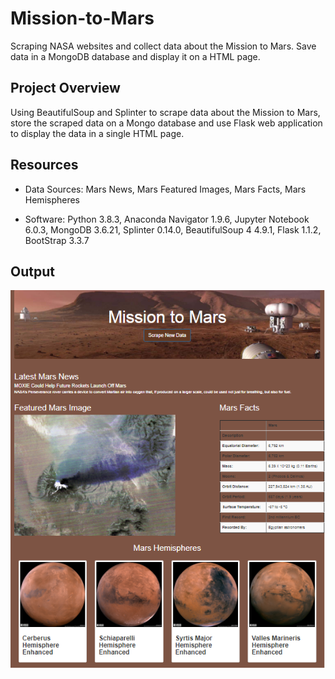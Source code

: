 # Mission-to-Mars
Scraping NASA websites and collect data about the Mission to Mars. Save data in a MongoDB database and display it on a HTML page.

## Project Overview

Using BeautifulSoup and Splinter to scrape data about the Mission to Mars, store the scraped data on a Mongo database and use Flask web application to display the data in a single HTML page.


## Resources

 - Data Sources: Mars News, Mars Featured Images, Mars Facts, Mars Hemispheres

 - Software: Python 3.8.3, Anaconda Navigator 1.9.6, Jupyter Notebook 6.0.3, MongoDB 3.6.21, Splinter 0.14.0, BeautifulSoup 4 4.9.1, Flask 1.1.2, BootStrap 3.3.7

##  Output

![](https://github.com/Nazanin-hub/Mission-to-Mars/blob/main/Mission-to-Mars.png)
